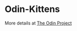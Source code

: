 # Odin-Kittens

More details at [The Odin Project](https://www.theodinproject.com/lesson/ruby-on-rails-kittens-api)
